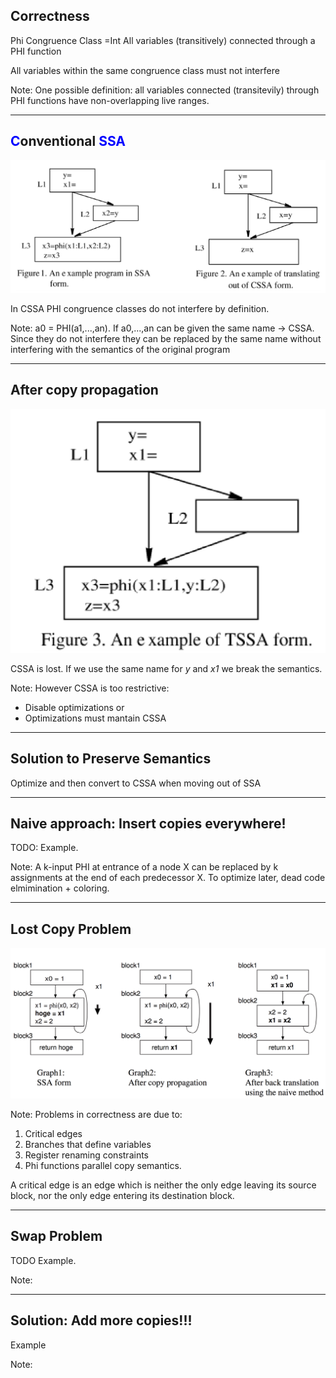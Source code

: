## Correctness

Phi Congruence Class  =Int All variables (transitively) connected through a PHI function 

All variables within the same congruence class must not interfere <!-- .element: class="fragment" -->

Note:
One possible definition: all variables connected (transitevily) through PHI functions have non-overlapping live ranges.

---

## <span style="color:blue">C</span>onventional <span style="color:blue">SSA</span>

![](Images/CSSAExample.png) <!-- .element height="30%" width="70%" -->

In CSSA PHI congruence classes do not interfere by definition.<!-- .element: class="fragment" -->

Note: 
a0 = PHI(a1,...,an). If a0,...,an can be given the same name -> CSSA.
Since they do not interfere they can be replaced by the same name without interfering with the semantics of the original program 

---

## After copy propagation

![](Images/afterCopyProp.png) <!-- .element height="10%" width="40%" -->

CSSA is lost. If we use the same name for *y* and *x1* we break the semantics. <!-- .element: class="fragment" -->

Note:
However CSSA is too restrictive:
- Disable optimizations or 
- Optimizations must mantain CSSA 

---

## Solution to Preserve Semantics

Optimize and then convert to CSSA when moving out of SSA

---

## Naive approach: Insert copies everywhere!

TODO: Example.

Note:
A k-input PHI at entrance of a node X can be replaced by k assignments at the end of each predecessor X. 
To optimize later, dead code elmimination + coloring.

---

## Lost Copy Problem

![](Images/lostCopy.png) <!-- .element height="20%" width="85%" -->

Note:
Problems in correctness are due to:
1. Critical edges
2. Branches that define variables
3. Register renaming constraints
4. Phi functions parallel copy semantics.

A critical edge is an edge which is neither the only edge leaving its source block, nor the only edge entering its destination block.

---

## Swap Problem

TODO Example.

Note:

---

## Solution: Add more copies!!!

Example

Note: